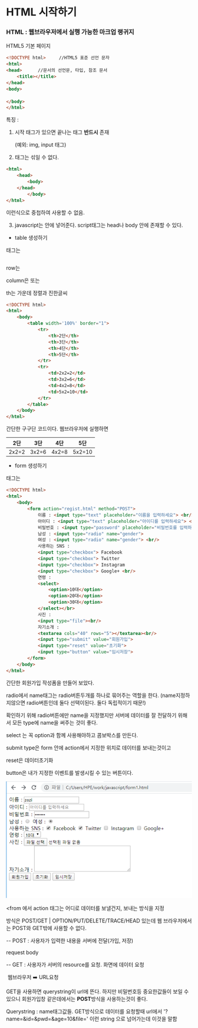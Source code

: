 # HTML 시작하기

### HTML : 웹브라우저에서 실행 가능한 마크업 랭귀지

HTML5 기본 페이지

```html
<!DOCTYPE html>		//HTML5 표준 선언 문자
<html>
<head>		//문서의 선언문, 타입, 참조 문서
    <title></title>
</head>
<body>
    
</body>
</html>
```

특징 : 

1. 시작 태그가 있으면 끝나는 태그 **반드시** 존재

   (예외: img, input 태그)

2. 태그는 섞일 수 없다.

```html
<html>
    <head>
        <body>
    </head>
        </body>
</html>
```

이런식으로 중첩하여 사용할 수 없음.

3. javascript는 <script> </script> 안에 넣어준다. script태그는 head나 body 안에 존재할 수 있다.



- table 생성하기

태그는 <table></table>

row는 <tr> </tr>

column은 <td> </td> 또는 <th></th>

th는 가운데 정렬과 진한글씨

```html
<!DOCTYPE html>
<html>
    <body>
        <table width='100%' border="1">
            <tr>
                <th>2단</th>
                <th>3단</th>
                <th>4단</th>
                <th>5단</th>
            </tr>
            <tr>
                <td>2x2=2</td>
                <td>3x2=6</td>
                <td>4x2=8</td>
                <td>5x2=10</td>
            </tr>
        </table>
    </body>
</html>
```

간단한 구구단 코드이다. 웹브라우저에 실행하면

| 2단   | 3단   | 4단   | 5단    |
| ----- | ----- | ----- | ------ |
| 2x2=2 | 3x2=6 | 4x2=8 | 5x2=10 |



- form 생성하기

태그는 <form></form>	

```html
<!DOCTYPE html>
<html>
    <body>
        <form action="regist.html" method="POST">
            이름 : <input type="text" placeholder="이름을 입력하세요"> <br/>
            아이디 : <input type="text" placeholder="아이디를 입력하세요"> <br/>
            비밀번호 : <input type="password" placeholder="비밀번호를 입력하세요"> <br/>
            남성 : <input type="radio" name="gender">
            여성 : <input type="radio" name="gender"> <br/>
            사용하는 SNS : 
            <input type="checkbox"> Facebook
            <input type="checkbox"> Twitter
            <input type="checkbox"> Instagram
            <input type="checkbox"> Google+ <br/>
            연령 : 
            <select>
                <option>10대</option>
                <option>20대</option>
                <option>30대</option>
            </select></br>
            사진 :
            <input type="file"><br/>
            자기소개 :
            <textarea cols="40" rows="5"></textarea><br/>
            <input type="submit" value="회원가입">          
            <input type="reset" value="초기화">             
            <input type="button" value="임시저장">        
        </form>
    </body>
</html>
```

간단한 회원가입 작성폼을 만들어 보았다.

radio에서 name태그는 radio버튼두개를 하나로 묶어주는 역할을 한다. (name지정하지않으면 radio버튼인데 둘다 선택이된다. 둘다 독립적이기 때문!)

확인하기 위해 radio버튼에만 name을 지정했지만 서버에 데이터를 잘 전달하기 위해서 모든 type에 name을 써주는 것이 좋다.

select 는 꼭 option과 함께 사용해야하고 콤보박스를 만든다.

submit type은 form 안에 action에서 지정한 위치로 데이터를 보내는것이고

reset은 데이터초기화

button은 내가 지정한 이벤트를 발생시킬 수 있는 버튼이다.

![](./pic/회원가입폼.png)

<from 에서 action 태그는 어디로 데이터를 보낼건지, 보내는 방식을 지정

방식은 POST/GET | OPTION/PUT/DELETE/TRACE/HEAD 있는데 웹 브라우저에서는 POST와 GET밖에 사용할 수 없다.

 -- POST : 사용자가 입력한 내용을 서버에 전달(가입, 저장)

request body

 -- GET : 사용자가 서버의 resource를 요청. 화면에 데이터 요청

​	웹브라우저 :arrow_right: URL요청

GET을 사용하면 querystring이 url에 뜬다. 하지만 비밀번호등 중요한값들이 보일 수 있으니 회원가입창 같은데에서는 **POST**방식을 사용하는것이 좋다.

Querystring : name태그값들. GET방식으로 데이터를 요청할때 url에서 '?name=&id=&pwd=&age=10&file=' 이런 string 으로 넘어가는데 이것을 말함

